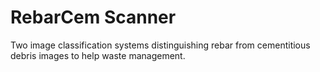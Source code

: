 # RebarCem Scanner

Two image classification systems distinguishing rebar from cementitious debris images to help waste management. 
